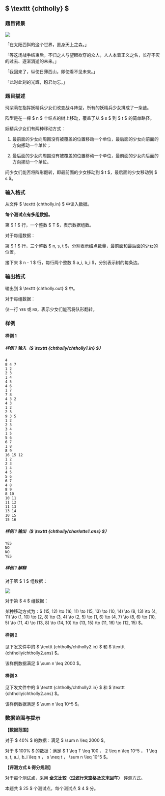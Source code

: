 ## $ \texttt {chtholly} $

### 题目背景

![](https://cdn.luogu.com.cn/upload/image_hosting/4hmy0aqp.png)

「在太阳西斜的这个世界，置身天上之森。」

「等这场战争结束后，不归之人与望眼欲穿的众人，人人本着正义之名，长存不灭的过去、逐渐消逝的未来。」

「我回来了，纵使日薄西山，即使看不见未来。」

「此时此刻的光辉，盼君勿忘。」

### 题目描述

珂朵莉在指挥妖精兵少女们改变战斗阵型，所有的妖精兵少女排成了一条链。  

阵型是在一棵 $ n $ 个结点的树上移动，覆盖了从 $ s $ 到 $ t $ 的简单路径。  

妖精兵少女们有两种移动方式：  

1. 最前面的少女向周围没有被覆盖的位置移动一个单位，最后面的少女向前面的方向挪动一个单位；  

2. 最后面的少女向周围没有被覆盖的位置移动一个单位，最前面的少女向后面的方向挪动一个单位。  

问少女们能否将阵形翻转，即最前面的少女移动到 $ t $，最后面的少女移动到 $ s $。  

### 输入格式

从文件 $ \texttt {chtholly.in} $ 中读入数据。  

**每个测试点有多组数据。**  

第 $ 1 $ 行，一个整数 $ T $，表示数据组数。  

对于每组数据：  

第 $ 1 $ 行，三个整数 $ n, s, t $，分别表示结点数量，最前面和最后面的少女的位置。

接下来 $ n - 1 $ 行，每行两个整数 $ a_i, b_i $，分别表示树的每条边。  

### 输出格式

输出到 $ \texttt {chtholly.out} $ 中。

对于每组数据：  

仅一行 `YES` 或 `NO`，表示少女们能否将队形翻转。  

### 样例

#### 样例 1

##### 样例 1 输入（$ \texttt {chtholly/chtholly1.in} $）

```plain
4
8 4 7
1 2
2 3
1 4
4 5
4 6
1 7
7 8
4 3 2
4 3
1 2
2 3
9 3 5
1 2
2 3
3 4
1 5
5 6
6 7
1 8
8 9
16 15 12
1 2
2 3
1 4
4 5
5 6
6 7
4 8
8 9
8 10
10 11
11 12
11 13
13 14
10 15
15 16
```

##### 样例 1 输出（$ \texttt {chtholly/charlotte1.ans} $）

```plain
YES
NO
NO
YES
```

##### 样例 1 解释

对于第 $ 1 $ 组数据：  

![](http://61.186.173.89:2019/2023/07/31/25169b690c732.png)  


对于第 $ 4 $ 组数据：  

某种移动方式为：$ (15, 12) \to (16, 11) \to (15, 13) \to (10, 14) \to (8, 13) \to (4, 11) \to (1, 10) \to (2, 8) \to (3, 4) \to (2, 5) \to (1, 6) \to (4, 7) \to (8, 6) \to (10, 5) \to (11, 4) \to (13, 8) \to (14, 10) \to (13, 15) \to (11, 16) \to (12, 15) $。   

#### 样例 2

见下发文件中的 $ \texttt {chtholly/chtholly2.in} $ 和 $ \texttt {chtholly/chtholly2.ans} $。  

该样例数据满足 $ \sum n \leq 2000 $。  

#### 样例 3

见下发文件中的 $ \texttt {chtholly/chtholly2.in} $ 和 $ \texttt {chtholly/chtholly2.ans} $。  

该样例数据满足 $ \sum n \leq 10^5 $。  

### 数据范围与提示

**【数据范围】**

对于 $ 40\% $ 的数据：满足 $ \sum n \leq 2000 $。  

对于 $ 100\% $ 的数据：满足 $ 1 \leq T \leq 100 $，$ 2 \leq n \leq 10^5 $，$ 1 \leq s, t, a_i, b_i \leq n $，$ s \neq t $，$ \sum n \leq 10^5 $。  

**【评测方式 & 得分规则】**

对于每个测试点，采用 **全文比较（过滤行末空格及文末回车）** 评测方式。  

本题共 $ 25 $ 个测试点，每个测试点 $ 4 $ 分。  
